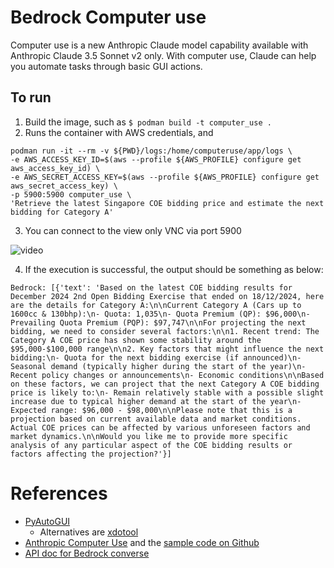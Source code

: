 # Bedrock Computer use

Computer use is a new Anthropic Claude model capability available with Anthropic Claude 3.5 Sonnet v2 only. With computer use, Claude can help you automate tasks through basic GUI actions.

## To run
1. Build the image, such as `$ podman build -t computer_use .`
2. Runs the container with AWS credentials, and 
```
podman run -it --rm -v ${PWD}/logs:/home/computeruse/app/logs \
-e AWS_ACCESS_KEY_ID=$(aws --profile ${AWS_PROFILE} configure get aws_access_key_id) \
-e AWS_SECRET_ACCESS_KEY=$(aws --profile ${AWS_PROFILE} configure get aws_secret_access_key) \
-p 5900:5900 computer_use \
'Retrieve the latest Singapore COE bidding price and estimate the next bidding for Category A'
```
3. You can connect to the view only VNC via port 5900 

![video](assets/video.svg)

4. If the execution is successful, the output should be something as below:
```
Bedrock: [{'text': 'Based on the latest COE bidding results for December 2024 2nd Open Bidding Exercise that ended on 18/12/2024, here are the details for Category A:\n\nCurrent Category A (Cars up to 1600cc & 130bhp):\n- Quota: 1,035\n- Quota Premium (QP): $96,000\n- Prevailing Quota Premium (PQP): $97,747\n\nFor projecting the next bidding, we need to consider several factors:\n\n1. Recent trend: The Category A COE price has shown some stability around the $95,000-$100,000 range\n\n2. Key factors that might influence the next bidding:\n- Quota for the next bidding exercise (if announced)\n- Seasonal demand (typically higher during the start of the year)\n- Recent policy changes or announcements\n- Economic conditions\n\nBased on these factors, we can project that the next Category A COE bidding price is likely to:\n- Remain relatively stable with a possible slight increase due to typical higher demand at the start of the year\n- Expected range: $96,000 - $98,000\n\nPlease note that this is a projection based on current available data and market conditions. Actual COE prices can be affected by various unforeseen factors and market dynamics.\n\nWould you like me to provide more specific analysis of any particular aspect of the COE bidding results or factors affecting the projection?'}]
```

# References
* [PyAutoGUI](https://pyautogui.readthedocs.io/en/latest/)
   * Alternatives are [xdotool](https://github.com/jordansissel/xdotool/tree/master)
* [Anthropic Computer Use](https://docs.anthropic.com/en/docs/build-with-claude/computer-use) and the [sample code on Github](https://github.com/anthropics/anthropic-quickstarts/tree/main/computer-use-demo)
* [API doc for Bedrock converse](https://boto3.amazonaws.com/v1/documentation/api/1.35.8/reference/services/bedrock-runtime/client/converse.html)